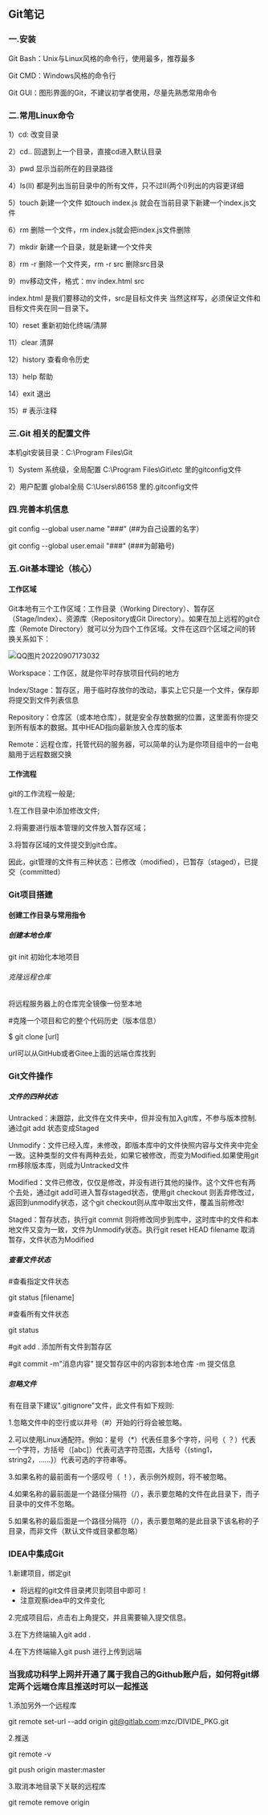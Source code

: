 ## Git笔记

### 一.安装

Git Bash：Unix与Linux风格的命令行，使用最多，推荐最多

Git CMD：Windows风格的命令行

Git GUI：图形界面的Git，不建议初学者使用，尽量先熟悉常用命令

### 二.常用Linux命令

1）cd:   改变目录

2）cd..  回退到上一个目录，直接cd进入默认目录

3）pwd  显示当前所在的目录路径

4）Is(II)  都是列出当前目录中的所有文件，只不过II(两个I)列出的内容更详细

5）touch  新建一个文件 如touch index.js 就会在当前目录下新建一个index.js文件

6）rm  删除一个文件，rm index.js就会把index.js文件删除

7）mkdir  新建一个目录，就是新建一个文件夹

8）rm -r  删除一个文件夹，rm -r src 删除src目录

9）mv移动文件，格式：mv index.html src 

index.html 是我们要移动的文件，src是目标文件夹 当然这样写，必须保证文件和目标文件夹在同一目录下。

10）reset  重新初始化终端/清屏

11）clear  清屏

12）history  查看命令历史

13）help  帮助

14）exit  退出

15）# 表示注释

### 三.Git 相关的配置文件

本机git安装目录：C:\Program Files\Git 

1）System 系统级，全局配置 C:\Program Files\Git\etc 里的gitconfig文件

2）用户配置 global全局 C:\Users\86158 里的.gitconfig文件

### 四.完善本机信息

git config --global user.name "###" (##为自己设置的名字）

git config --global user.email "###"   (###为邮箱号)

### 五.Git基本理论（核心）

#### 工作区域

Git本地有三个工作区域：工作目录（Working Directory）、暂存区（Stage/Index）、资源库（Repository或Git Directory）。如果在加上远程的git仓库（Remote Directory）就可以分为四个工作区域。文件在这四个区域之间的转换关系如下：

![QQ图片20220907173032](image/QQ图片20220907173032.png)

Workspace：工作区，就是你平时存放项目代码的地方

Index/Stage：暂存区，用于临时存放你的改动，事实上它只是一个文件，保存即将提交到文件列表信息

Repository：仓库区（或本地仓库），就是安全存放数据的位置，这里面有你提交到所有版本的数据。其中HEAD指向最新放入仓库的版本

Remote：远程仓库，托管代码的服务器，可以简单的认为是你项目组中的一台电脑用于远程数据交换

#### 工作流程

git的工作流程一般是;

1.在工作目录中添加修改文件;

2.将需要进行版本管理的文件放入暂存区域；

3.将暂存区域的文件提交到git仓库。

因此，git管理的文件有三种状态：已修改（modified），已暂存（staged），已提交（committed）

### Git项目搭建

#### 创建工作目录与常用指令

##### 创建本地仓库

git init 初始化本地项目

###### 克隆远程仓库                       

将远程服务器上的仓库完全镜像一份至本地              

#克隆一个项目和它的整个代码历史（版本信息）

$ git clone [url]

url可以从GitHub或者Gitee上面的远端仓库找到                                                                  

### Git文件操作

##### 文件的四种状态

Untracked：未跟踪，此文件在文件夹中，但并没有加入git库，不参与版本控制.通过git add 状态变成Staged

Unmodify：文件已经入库，未修改，即版本库中的文件快照内容与文件夹中完全一致。这种类型的文件有两种去处，如果它被修改，而变为Modified.如果使用git rm移除版本库，则成为Untracked文件

Modified：文件已修改，仅仅是修改，并没有进行其他的操作。这个文件也有两个去处，通过git add可进入暂存staged状态，使用git checkout 则丢弃修改过，返回到unmodify状态，这个git checkout则从库中取出文件，覆盖当前修改!

Staged：暂存状态，执行git commit 则将修改同步到库中，这时库中的文件和本地文件又变为一致，文件为Unmodify状态。执行git reset HEAD filename 取消暂存，文件状态为Modified

##### 查看文件状态

#查看指定文件状态

git status [filename]

#查看所有文件状态

git status

#git add .  添加所有文件到暂存区

#git commit -m"消息内容"  提交暂存区中的内容到本地仓库 -m 提交信息

##### 忽略文件

有在目录下建议".gitignore"文件，此文件有如下规则:

1.忽略文件中的空行或以井号（#）开始的行将会被忽略。

2.可以使用Linux通配符。例如：星号（*）代表任意多个字符，问号（  ？）代表一个字符，方括号（[abc]）代表可选字符范围，大括号（{sting1，string2，......}）代表可选的字符串等。

3.如果名称的最前面有一个感叹号（  ！），表示例外规则，将不被忽略。

4.如果名称的最前面是一个路径分隔符（/），表示要忽略的文件在此目录下，而子目录中的文件不忽略。

5.如果名称的最后面是一个路径分隔符（/），表示要忽略的是此目录下该名称的子目录，而非文件（默认文件或目录都忽略）

### IDEA中集成Git

1.新建项目，绑定git

- 将远程的git文件目录拷贝到项目中即可！
- 注意观察idea中的文件变化

2.完成项目后，点击右上角提交，并且需要输入提交信息。

3.在下方终端输入git add .

4.在下方终端输入git push 进行上传到远端

### 当我成功科学上网并开通了属于我自己的Github账户后，如何将git绑定两个远端仓库且推送时可以一起推送

1.添加另外一个远程库

git remote set-url --add origin git@gitlab.com:mzc/DIVIDE_PKG.git

2.推送

git remote -v

git push origin master:master

3.取消本地目录下关联的远程库

git remote remove origin
